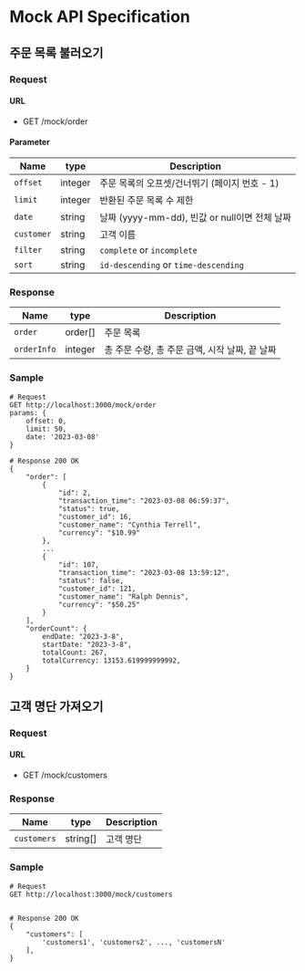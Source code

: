 # Mock API Specification

## 주문 목록 불러오기

### Request

#### URL

- GET /mock/order

#### Parameter

| Name     | type    | Description                                   |
| -------- | ------- | --------------------------------------------- |
| `offset` | integer | 주문 목록의 오프셋/건너뛰기 (페이지 번호 - 1) |
| `limit`  | integer | 반환된 주문 목록 수 제한                      |
| `date`   | string  | 날짜 (yyyy-mm-dd), 빈값 or null이면 전체 날짜             |
| `customer`| string  | 고객 이름             |
| `filter` | string   | `complete` or `incomplete`           |
| `sort`   | string  | `id-descending` or `time-descending`          |


### Response

| Name         | type    | Description  |
| ------------ | ------- | ------------ |
| `order`      | order[] | 주문 목록    |
| `orderInfo` | integer | 총 주문 수량, 총 주문 금액, 시작 날짜, 끝 날짜  |

### Sample

```
# Request
GET http://localhost:3000/mock/order
params: {
    offset: 0,
    limit: 50,
    date: '2023-03-08'
}

# Response 200 OK
{
    "order": [
        {
            "id": 2,
            "transaction_time": "2023-03-08 06:59:37",
            "status": true,
            "customer_id": 16,
            "customer_name": "Cynthia Terrell",
            "currency": "$10.99"
        },
        ...
        {
            "id": 107,
            "transaction_time": "2023-03-08 13:59:12",
            "status": false,
            "customer_id": 121,
            "customer_name": "Ralph Dennis",
            "currency": "$50.25"
        }
    ],
    "orderCount": {
        endDate: "2023-3-8",
        startDate: "2023-3-8",
        totalCount: 267,
        totalCurrency: 13153.619999999992,
    }
}
```

## 고객 명단 가져오기

### Request

#### URL

- GET /mock/customers


### Response

| Name         | type    | Description  |
| ------------ | ------- | ------------ |
| `customers`  | string[] | 고객 명단    |

### Sample

```
# Request
GET http://localhost:3000/mock/customers


# Response 200 OK
{
    "customers": [
        'customers1', 'customers2', ..., 'customersN'
    ],
}
```
